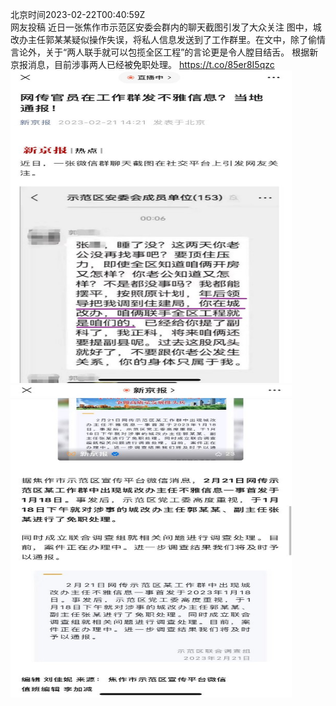 北京时间2023-02-22T00:40:59Z<br>网友投稿
近日一张焦作市示范区安委会群内的聊天截图引发了大众关注
图中，城改办主任郭某某疑似操作失误，将私人信息发送到了工作群里。在文中，除了偷情言论外，关于“两人联手就可以包揽全区工程”的言论更是令人膛目结舌。
根据新京报消息，目前涉事两人已经被免职处理。 https://t.co/85er8I5qzc<br><img src='/temp/image/2023/x-Month-2/1628072301416661000_0.jpg' width='450' height='500'><img src='/temp/image/2023/x-Month-2/1628072301416661000_1.jpg' width='450' height='500'><br><br>